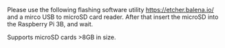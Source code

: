 Please use the following flashing software utility https://etcher.balena.io/ and a mirco USB to microSD card reader.
After that insert the microSD into the Raspberry Pi 3B, and wait.

Supports microSD cards >8GB in size.
